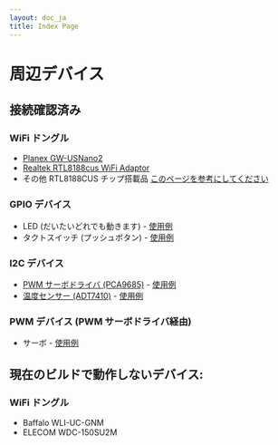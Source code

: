 ```yaml
---
layout: doc_ja
title: Index Page
---
```

# 周辺デバイス

## 接続確認済み

### WiFi ドングル
- [Planex GW-USNano2](https://www.planex.co.jp/products/gw-usnano2a/)
- [Realtek RTL8188cus WiFi Adaptor](http://www.ebay.com/itm/Realtek-RTL8188cus-USB-150M-150Mbps-802-11b-g-n-n-Wireless-WiFi-adapter-dongle/230973235744)
- その他 RTL8188CUS チップ搭載品 [このページを参考にしてください](basic_startup)

### GPIO デバイス
- LED (だいたいどれでも動きます)  - [使用例](http://fabble.cc/chirimenedu/chirimenhelloworld)
- タクトスイッチ (プッシュボタン)  - [使用例](http://fabble.cc/chirimenedu/chirimenpushbutton)

### I2C デバイス
- [PWM サーボドライバ (PCA9685)](https://www.switch-science.com/catalog/961/) - [使用例](http://fabble.cc/chirimenedu/chirimenservo)
- [温度センサー (ADT7410)](http://akizukidenshi.com/catalog/g/gM-06675/) - [使用例](http://fabble.cc/chirimenedu/chirimeni2csensor)

### PWM デバイス (PWM サーボドライバ経由)
- サーボ - [使用例](http://fabble.cc/chirimenedu/chirimenservo)

## 現在のビルドで動作しないデバイス:

### WiFi ドングル
- Baffalo WLI-UC-GNM
- ELECOM WDC-150SU2M

